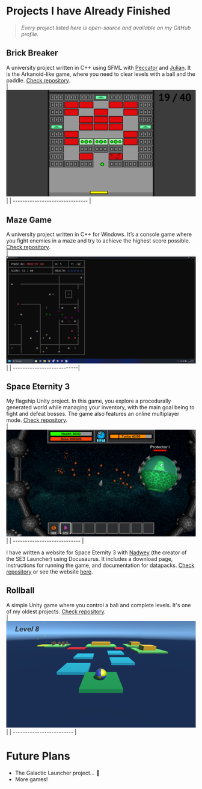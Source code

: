# Projects I have Already Finished

> *Every project listed here is open-source and available on my GitHub profile.*

## Brick Breaker
A university project written in C++ using SFML with [Peccator](https://github.com/michalkosiec/) and [Julian](https://github.com/JulianGranieczny/). It is the Arkanoid-like game, where you need to clear levels
with a ball and the paddle. [Check repository](https://github.com/Kamiloso/BrickBreaker).  
| ![Brick Breaker](brickbreaker1.png) |
| ------------------------------- |

## Maze Game
A university project written in C++ for Windows. It’s a console game where you fight enemies in a maze and try to achieve the highest score possible. [Check repository](https://github.com/Kamiloso/Maze-Game).  
| ![Maze Game](mazegame.png) |
| ---------------------------|

## Space Eternity 3
My flagship Unity project. In this game, you explore a procedurally generated world while managing your inventory, with the main goal being to fight and defeat bosses.
The game also features an online multiplayer mode. [Check repository](https://github.com/Space-Eternity-3/Space-Eternity-3).  
| ![Space Eternity 3](se3.png) |
| ---------------------------- |

I have written a website for Space Eternity 3 with [Nadwey](https://github.com/Nadwey/) (the creator of the SE3 Launcher) using Docusaurus. It includes a download page, instructions for running the game, and documentation for datapacks.
[Check repository](https://github.com/Space-Eternity-3/SE3-Website) or see the website [here](https://se3.page).  

## Rollball
A simple Unity game where you control a ball and complete levels. It's one of my oldest projects. [Check repository](https://github.com/Kamiloso/Rollball).  
| ![Rollball](rollball.png) |
| ------------------------- |

# Future Plans
- The Galactic Launcher project... 🔭
- More games!
